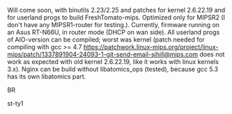 Will come soon, with binutils 2.23/2.25 and patches for kernel 2.6.22.19 and for userland progs to build FreshTomato-mips. Optimized only for MIPSR2 (I don't have any  MIPSR1-router for testing.). Currently, firmware running on an Asus RT-N66U, in router mode (DHCP on wan side). All userland progs of AIO-version can be compiled; worst was kernel (patch needed for compiling with gcc >= 4.7 https://patchwork.linux-mips.org/project/linux-mips/patch/1337891904-24093-1-git-send-email-sjhill@mips.com does not work as expected with old kernel 2.6.22.19, like it works with linux kernels 3.x).
Nginx can be build without libatomics_ops (tested), because gcc 5.3 has its own libatomics part.

BR

st-ty1
